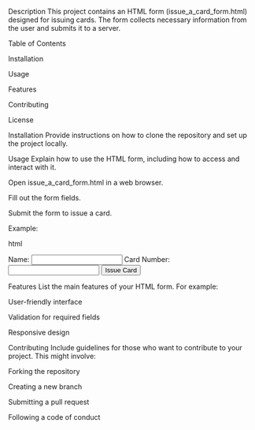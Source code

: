 Description
This project contains an HTML form (issue_a_card_form.html) designed for issuing cards. The form collects necessary information from the user and submits it to a server.

Table of Contents

Installation

Usage

Features

Contributing

License

Installation
Provide instructions on how to clone the repository and set up the project locally.

Usage
Explain how to use the HTML form, including how to access and interact with it.

Open issue_a_card_form.html in a web browser.

Fill out the form fields.

Submit the form to issue a card.

Example:

html
<form action="/issue_card" method="post">
  <label for="name">Name:</label>
  <input type="text" id="name" name="name" required>
  <label for="card_number">Card Number:</label>
  <input type="text" id="card_number" name="card_number" required>
  <input type="submit" value="Issue Card">
</form>
Features
List the main features of your HTML form. For example:

User-friendly interface

Validation for required fields

Responsive design

Contributing
Include guidelines for those who want to contribute to your project. This might involve:

Forking the repository

Creating a new branch

Submitting a pull request

Following a code of conduct
